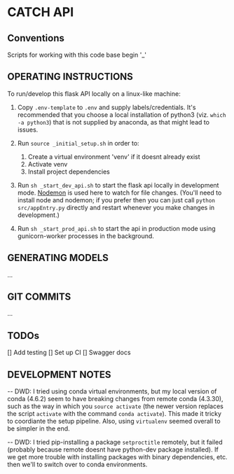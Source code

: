 # CATCH API

## Conventions

Scripts for working with this code base begin '\_'

## OPERATING INSTRUCTIONS

To run/develop this flask API locally on a linux-like machine:

1. Copy `.env-template` to `.env` and supply labels/credentials. It's recommended that you choose a local installation of python3 (viz. `which -a python3`) that is not supplied by anaconda, as that might lead to issues.

2. Run `source _initial_setup.sh` in order to:

    1. Create a virtual environment 'venv' if it doesnt already exist
    2. Activate venv
    3. Install project dependencies

3. Run `sh _start_dev_api.sh` to start the flask api locally in development mode. [Nodemon](https://www.npmjs.com/package/nodemon) is used here to watch for file changes. (You'll need to install node and nodemon; if you prefer then you can just call `python src/appEntry.py` directly and restart whenever you make changes in development.)

4. Run `sh _start_prod_api.sh` to start the api in production mode using gunicorn-worker processes in the background.

## GENERATING MODELS

...

## GIT COMMITS

...

## TODOs

[] Add testing
[] Set up CI
[] Swagger docs

## DEVELOPMENT NOTES

-- DWD: I tried using conda virtual environments, but my local version of conda (4.6.2) seem to have breaking changes from remote conda (4.3.30), such as the way in which you `source activate` (the newer version replaces the script `activate` with the command `conda activate`). This made it tricky to coordiante the setup pipeline. Also, using `virtualenv` seemed overall to be simpler in the end.

-- DWD: I tried pip-installing a package `setproctitle` remotely, but it failed (probably because remote doesnt have python-dev package installed). If we get more trouble with installing packages with binary dependencies, etc. then we'll to switch over to conda environments.
